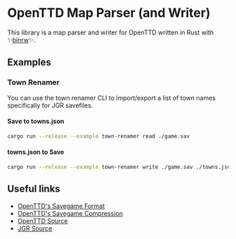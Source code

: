 # OpenTTD Map Parser (and Writer)

This library is a map parser and writer for OpenTTD written in Rust with ✨[binrw](https://binrw.rs/)✨.

## Examples

### Town Renamer

You can use the town renamer CLI to import/export a list of town names specifically for JGR savefiles.

#### Save to towns.json

```sh
cargo run --release --example town-renamer read ./game.sav
```

#### towns.json to Save

```sh
cargo run --release --example town-renamer write ./game.sav ./towns.json -o new_save.sav
```

## Useful links

- [OpenTTD's Savegame Format](https://github.com/OpenTTD/OpenTTD/blob/master/docs/savegame_format.md)
- [OpenTTD's Savegame Compression](https://wiki.openttd.org/en/Archive/Manual/Settings/Savegame%20format)
- [OpenTTD Source](https://github.com/OpenTTD/OpenTTD)
- [JGR Source](https://github.com/JGRennison/OpenTTD-patches)
